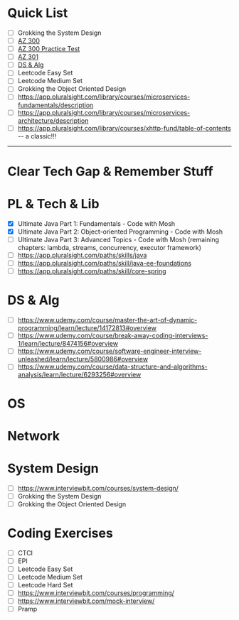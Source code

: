 # Quick List
- [ ] Grokking the System Design
- [ ] [AZ 300](https://www.udemy.com/course/70534-azure/learn/lecture/17313412#overview)
- [ ] [AZ 300 Practice Test](https://www.udemy.com/course/az-300-azure-architecture-technologies-practice-test/learn/quiz/4584274/test#overview)
- [ ] [AZ 301](https://www.udemy.com/course/az301-azure/learn/lecture/16028996#overview)
- [ ] [DS & Alg](https://www.udemy.com/course/break-away-coding-interviews-1/learn/lecture/8474156#overview)
- [ ] Leetcode Easy Set
- [ ] Leetcode Medium Set
- [ ] Grokking the Object Oriented Design
- [ ] https://app.pluralsight.com/library/courses/microservices-fundamentals/description
- [ ] https://app.pluralsight.com/library/courses/microservices-architecture/description
- [ ] https://app.pluralsight.com/library/courses/xhttp-fund/table-of-contents -- a classic!!!
-----------

# Clear Tech Gap & Remember Stuff

# PL & Tech & Lib
- [X] Ultimate Java Part 1: Fundamentals - Code with Mosh
- [X] Ultimate Java Part 2: Object-oriented Programming - Code with Mosh
- [ ] Ultimate Java Part 3: Advanced Topics - Code with Mosh (remaining chapters: lambda, streams, concurrency, executor framework)
- [ ] https://app.pluralsight.com/paths/skills/java
- [ ] https://app.pluralsight.com/paths/skill/java-ee-foundations
- [ ] https://app.pluralsight.com/paths/skill/core-spring

# DS & Alg
- [ ] https://www.udemy.com/course/master-the-art-of-dynamic-programming/learn/lecture/14172813#overview
- [ ] https://www.udemy.com/course/break-away-coding-interviews-1/learn/lecture/8474156#overview
- [ ] https://www.udemy.com/course/software-engineer-interview-unleashed/learn/lecture/5800986#overview
- [ ] https://www.udemy.com/course/data-structure-and-algorithms-analysis/learn/lecture/6293256#overview

# OS

# Network

# System Design
- [ ] https://www.interviewbit.com/courses/system-design/
- [ ] Grokking the System Design
- [ ] Grokking the Object Oriented Design

# Coding Exercises
- [ ] CTCI
- [ ] EPI
- [ ] Leetcode Easy Set
- [ ] Leetcode Medium Set
- [ ] Leetcode Hard Set
- [ ] https://www.interviewbit.com/courses/programming/
- [ ] https://www.interviewbit.com/mock-interview/
- [ ] Pramp
